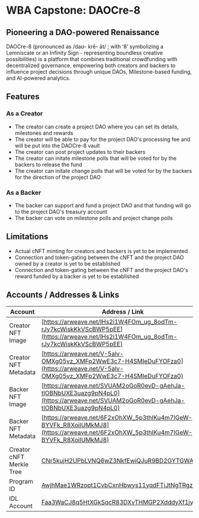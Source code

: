 # WBA Capstone: DAOCre-8

## Pioneering a DAO-powered Renaissance

DAOCre-8 (pronounced as /daʊ- krē- āt/ ; with ‘8’ symbolizing a Lemniscate or an Infinity Sign - representing boundless creative possibilities) is a platform that combines traditional crowdfunding with decentralized governance, empowering both creators and backers to influence project decisions through unique DAOs, Milestone-based funding, and AI-powered analytics.

## Features

### As a Creator

- The creator can create a project DAO where you can set its details, milestones and rewards
- The creator will be able to pay for the project DAO's processing fee and will be put into the DAOCre-8 vault
- The creator can post project updates to their backers
- The creator can initate milestone polls that will be voted for by the backers to release the fund
- The creator can initate change polls that will be voted for by the backers for the direction of the project DAO

### As a Backer

- The backer can support and fund a project DAO and that funding will go to the project DAO's treasury account
- The backer can vote on milestone polls and project change polls

## Limitations

- Actual cNFT minting for creators and backers is yet to be implemented
- Connection and token-gating between the cNFT and the project DAO owned by a creator is yet to be established
- Connection and token-gating between the cNFT and the project DAO's reward funded by a backer is yet to be established

## Accounts / Addresses & Links

| Account                  | Address / Link                                                                                                                                  |
| ------------------------ | ----------------------------------------------------------------------------------------------------------------------------------------------- |
| Creator NFT Image        | [https://arweave.net/lHs2i1W4FOm_ug_8odTm-rJy7kcWiskKkVScBWP5pEE](https://arweave.net/lHs2i1W4FOm_ug_8odTm-rJy7kcWiskKkVScBWP5pEE)              |
| Creator NFT Metadata     | [https://arweave.net/V-5alv-OMXg05vz_XMFp2WwE3c7-H4SMIeDuFYOFza0](https://arweave.net/V-5alv-OMXg05vz_XMFp2WwE3c7-H4SMIeDuFYOFza0)              |
| Backer NFT Image         | [https://arweave.net/SVUAM2oGoR0evD-gAehJa-tIOBNbUXE3uazg9pN4pL0](https://arweave.net/SVUAM2oGoR0evD-gAehJa-tIOBNbUXE3uazg9pN4pL0)              |
| Backer NFT Metadata      | [https://arweave.net/6F2xOhXW_5p3thIKu4m7IGeW-BYVFk_R8XoiIUMkMJ8](https://arweave.net/6F2xOhXW_5p3thIKu4m7IGeW-BYVFk_R8XoiIUMkMJ8)              |
| Creator cNFT Merkle Tree | [CNr5kujH2UPbLVNQ6wZ3NkfEwiQJuR9BD2GYTGWAj1i4](https://explorer.solana.com/address/CNr5kujH2UPbLVNQ6wZ3NkfEwiQJuR9BD2GYTGWAj1i4?cluster=devnet) |
| Program ID               | [AwjhMae1WRzopt1CvbCxnHbwys11yqdFTiJtNgTRgzJR](https://explorer.solana.com/address/AwjhMae1WRzopt1CvbCxnHbwys11yqdFTiJtNgTRgzJR?cluster=devnet) |
| IDL Account              | [Faa3WaCJ8q5HtXGkSqcR83DXvTHMGP2XdddyXf1jyLDa](https://explorer.solana.com/address/Faa3WaCJ8q5HtXGkSqcR83DXvTHMGP2XdddyXf1jyLDa?cluster=devnet) |
